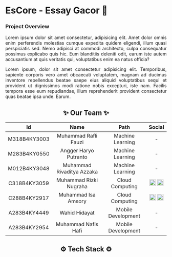 <h1 align="left">EsCore - Essay Gacor 🙌</h1>


<h3>Project Overview</h3>

<p align="justify">Lorem ipsum dolor sit amet consectetur, adipisicing elit. Amet dolor omnis enim perferendis molestias cumque expedita quidem eligendi, illum quasi perspiciatis sed. Nemo adipisci at commodi architecto, culpa consequatur possimus explicabo quis hic. Eum blanditiis deleniti odit, earum iste autem accusantium at quis veritatis qui, voluptatibus enim ea natus officia?</p>

<p align="justify">Lorem ipsum, dolor sit amet consectetur adipisicing elit. Temporibus, sapiente corporis vero amet obcaecati voluptatem, magnam ad ducimus inventore repellendus beatae saepe eius aliquid voluptatibus sequi et provident ut dignissimos modi ratione nobis excepturi, iste nam. Facilis tempora esse eum repudiandae, illum reprehenderit provident consectetur quas beatae ipsa unde. Earum.</p>

<h2 align="center">✨ Our Team ✨</h2>

<div align="center">

|      Id     	|           Name           	|          Path          	|                Social                         |
|:-----------:	|:------------------------:	|:----------------------: |:--------------------------------------------:	|
| M318B4KY3003 	|    Muhammad Rafli Fauzi   	|  Machine Learning  		| - 	                                        |
| M283B4KY0550 	|    Angger Haryo Putranto    |  Machine Learning  	 	|    -   	                                    |
| M012B4KY3048 	|  Muhammad Rivaditya Azzaka  |  Machine Learning  	 	|       -      	                              |
| C318B4KY3059	|   Muhammad Rizki Nugraha    |   Cloud Computing  	 	|     [<img src="https://cdn.jsdelivr.net/gh/devicons/devicon@latest/icons/github/github-original.svg" width="20" height="20"/>](https://github.com/rizkingrh) [<img src="https://cdn.jsdelivr.net/gh/devicons/devicon/icons/linkedin/linkedin-original.svg" width="20" height="20"/>](https://linkedin.com/in/rizkingrh)    |
| C288B4KY2917	|     Muhammad Isa Amsory 	  |   Cloud Computing  	 	|   [<img src="https://cdn.jsdelivr.net/gh/devicons/devicon@latest/icons/github/github-original.svg" width="20" height="20"/>](https://github.com/1saory) [<img src="https://cdn.jsdelivr.net/gh/devicons/devicon/icons/linkedin/linkedin-original.svg" width="20" height="20"/>](https://linkedin.com/in/rizkingrh) 	      |
| A283B4KY4449	|       Wahid Hidayat         | Mobile Development 	 	|   -   	                                    |
| A283B4KY2954	|     Muhammad Nafis Hafi     | Mobile Development 	 	|     -     	                                |

</div>

<h2 align="center">⚙️ Tech Stack ⚙️</h2>


